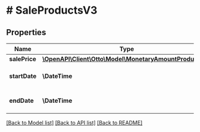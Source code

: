 # # SaleProductsV3

## Properties

Name | Type | Description | Notes
------------ | ------------- | ------------- | -------------
**salePrice** | [**\OpenAPI\Client\Otto\Model\MonetaryAmountProductsV3**](MonetaryAmountProductsV3.md) |  | [optional]
**startDate** | **\DateTime** | The start date for the sales. | [optional]
**endDate** | **\DateTime** | The end date for the sales. | [optional]

[[Back to Model list]](../../README.md#models) [[Back to API list]](../../README.md#endpoints) [[Back to README]](../../README.md)
